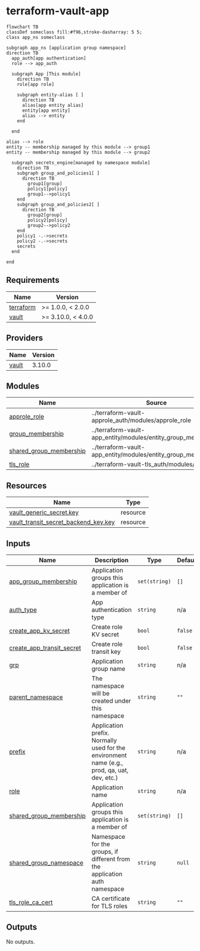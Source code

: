 
# terraform-vault-app

```mermaid
flowchart TB
classDef someclass fill:#f96,stroke-dasharray: 5 5;
class app_ns someclass

subgraph app_ns [application group namespace]
direction TB
  app_auth[app authentication]
  role --> app_auth

  subgraph App [This module]
    direction TB
    role[app role]

    subgraph entity-alias [ ]
      direction TB
      alias[app entity alias]
      entity[app entity]
      alias --> entity
    end

  end

alias --> role
entity -- membership managed by this module --> group1
entity -- membership managed by this module --> group2

  subgraph secrets_engine[managed by namespace module]
    direction TB
    subgraph group_and_policies1[ ]
      direction TB
        group1[group]
        policy1[policy]
        group1-->policy1
    end
    subgraph group_and_policies2[ ]
      direction TB
        group2[group]
        policy2[policy]
        group2-->policy2
    end
    policy1 -.->secrets
    policy2 -.->secrets
    secrets
  end

end
```

<!-- BEGIN_TF_DOCS -->
## Requirements

| Name | Version |
|------|---------|
| <a name="requirement_terraform"></a> [terraform](#requirement\_terraform) | >= 1.0.0, < 2.0.0 |
| <a name="requirement_vault"></a> [vault](#requirement\_vault) | >= 3.10.0, < 4.0.0 |

## Providers

| Name | Version |
|------|---------|
| <a name="provider_vault"></a> [vault](#provider\_vault) | 3.10.0 |

## Modules

| Name | Source | Version |
|------|--------|---------|
| <a name="module_approle_role"></a> [approle\_role](#module\_approle\_role) | ../terraform-vault-approle_auth/modules/approle_role | n/a |
| <a name="module_group_membership"></a> [group\_membership](#module\_group\_membership) | ../terraform-vault-app_entity/modules/entity_group_membership | n/a |
| <a name="module_shared_group_membership"></a> [shared\_group\_membership](#module\_shared\_group\_membership) | ../terraform-vault-app_entity/modules/entity_group_membership | n/a |
| <a name="module_tls_role"></a> [tls\_role](#module\_tls\_role) | ../terraform-vault-tls_auth/modules/tls_role | n/a |

## Resources

| Name | Type |
|------|------|
| [vault_generic_secret.key](https://registry.terraform.io/providers/hashicorp/vault/latest/docs/resources/generic_secret) | resource |
| [vault_transit_secret_backend_key.key](https://registry.terraform.io/providers/hashicorp/vault/latest/docs/resources/transit_secret_backend_key) | resource |

## Inputs

| Name | Description | Type | Default | Required |
|------|-------------|------|---------|:--------:|
| <a name="input_app_group_membership"></a> [app\_group\_membership](#input\_app\_group\_membership) | Application groups this application is a member of | `set(string)` | `[]` | no |
| <a name="input_auth_type"></a> [auth\_type](#input\_auth\_type) | App authentication type | `string` | n/a | yes |
| <a name="input_create_app_kv_secret"></a> [create\_app\_kv\_secret](#input\_create\_app\_kv\_secret) | Create role KV secret | `bool` | `false` | no |
| <a name="input_create_app_transit_secret"></a> [create\_app\_transit\_secret](#input\_create\_app\_transit\_secret) | Create role transit key | `bool` | `false` | no |
| <a name="input_grp"></a> [grp](#input\_grp) | Application group name | `string` | n/a | yes |
| <a name="input_parent_namespace"></a> [parent\_namespace](#input\_parent\_namespace) | The namespace will be created under this namespace | `string` | `""` | no |
| <a name="input_prefix"></a> [prefix](#input\_prefix) | Application prefix. Normally used for the environment name (e.g., prod, qa, uat, dev, etc.) | `string` | n/a | yes |
| <a name="input_role"></a> [role](#input\_role) | Application name | `string` | n/a | yes |
| <a name="input_shared_group_membership"></a> [shared\_group\_membership](#input\_shared\_group\_membership) | Application groups this application is a member of | `set(string)` | `[]` | no |
| <a name="input_shared_group_namespace"></a> [shared\_group\_namespace](#input\_shared\_group\_namespace) | Namespace for the  groups, if different from the application auth namespace | `string` | `null` | no |
| <a name="input_tls_role_ca_cert"></a> [tls\_role\_ca\_cert](#input\_tls\_role\_ca\_cert) | CA certificate for TLS roles | `string` | `""` | no |

## Outputs

No outputs.
<!-- END_TF_DOCS -->
